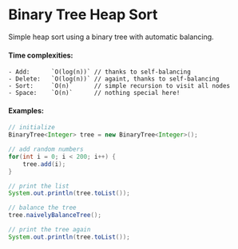 # Binary Tree Heap Sort
Simple heap sort using a binary tree with automatic balancing.

#### Time complexities:
```
- Add:  	`O(log(n))`	// thanks to self-balancing
- Delete:	`O(log(n))`	// againt, thanks to self-balancing
- Sort:		`O(n)`		// simple recursion to visit all nodes
- Space:	`O(n)`		// nothing special here!
```

#### Examples:

```java
// initialize
BinaryTree<Integer> tree = new BinaryTree<Integer>();

// add random numbers
for(int i = 0; i < 200; i++) {
	tree.add(i);
}

// print the list
System.out.println(tree.toList());

// balance the tree
tree.naivelyBalanceTree();

// print the tree again
System.out.println(tree.toList());
```

